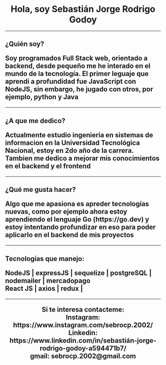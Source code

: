 <h1 align="center">Hola, soy Sebastián Jorge Rodrigo Godoy</h1>
<hr/>
<h2>¿Quién soy?</>
<p>
Soy programados Full Stack web, orientado a backend, desde pequeño me he interado en el mundo de la tecnología.
El primer leguaje que aprendí a profundidad fue JavaScript con NodeJS, sin embargo, he jugado con otros, por ejemplo, python y Java
</p>
<hr/>
<h2>¿A que me dedico?</>
<p>
Actualmente estudio ingenieria en sistemas de informacion en la Universidad Tecnológica Nacional, estoy en 2do año de la carrera.
Tambien me dedico a mejorar mis conocimientos en el backend y el frontend
</p>
<hr/>
<h2>¿Qué me gusta hacer?</>
<p>
Algo que me apasiona es apreder tecnologías nuevas, como por ejemplo ahora estoy aprendiendo el lenguaje Go (https://go.dev) y estoy intentando profundizar en eso para poder aplicarlo en el backend de mis proyectos
</p>
<hr/>
<h2>Tecnologías que manejo:</>
<p>
NodeJS | expressJS | sequelize | postgreSQL | nodemailer | mercadopago <br/>
React JS | axios | redux |
</p>
<hr/>
<p align="center">
Si te interesa contacteme: <br/>
Instagram: https://www.instagram.com/sebrocp.2002/ <br/>
Linkedin: https://www.linkedin.com/in/sebastián-jorge-rodrigo-godoy-a594471b7/ <br/>
gmail: sebrocp.2002@gmail.com
</p>
